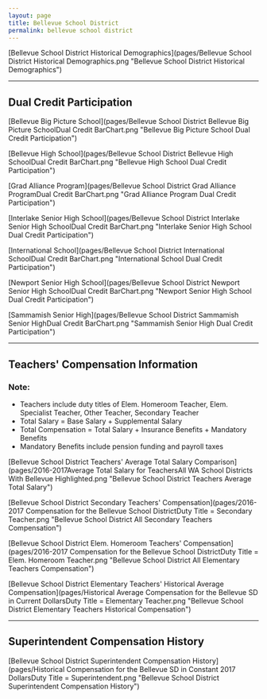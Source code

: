 ```yaml
---
layout: page
title: Bellevue School District
permalink: bellevue school district
---
```



[Bellevue School District Historical Demographics](pages/Bellevue School District Historical Demographics.png "Bellevue School District Historical Demographics")

___

## Dual Credit Participation

[Bellevue Big Picture School](pages/Bellevue School District Bellevue Big Picture SchoolDual Credit BarChart.png "Bellevue Big Picture School Dual Credit Participation")

[Bellevue High School](pages/Bellevue School District Bellevue High SchoolDual Credit BarChart.png "Bellevue High School Dual Credit Participation")

[Grad Alliance Program](pages/Bellevue School District Grad Alliance ProgramDual Credit BarChart.png "Grad Alliance Program Dual Credit Participation")

[Interlake Senior High School](pages/Bellevue School District Interlake Senior High SchoolDual Credit BarChart.png "Interlake Senior High School Dual Credit Participation")

[International School](pages/Bellevue School District International SchoolDual Credit BarChart.png "International School Dual Credit Participation")

[Newport Senior High School](pages/Bellevue School District Newport Senior High SchoolDual Credit BarChart.png "Newport Senior High School Dual Credit Participation")

[Sammamish Senior High](pages/Bellevue School District Sammamish Senior HighDual Credit BarChart.png "Sammamish Senior High Dual Credit Participation")


___

## Teachers' Compensation Information
### Note:
- Teachers include duty titles of Elem. Homeroom Teacher, Elem. Specialist Teacher, Other Teacher, Secondary Teacher
- Total Salary = Base Salary + Supplemental Salary
- Total Compensation = Total Salary + Insurance Benefits + Mandatory Benefits
- Mandatory Benefits include pension funding and payroll taxes

[Bellevue School District Teachers' Average Total Salary Comparison](pages/2016-2017Average Total Salary for TeachersAll WA School Districts With Bellevue Highlighted.png "Bellevue School District Teachers Average Total Salary")

[Bellevue School District Secondary Teachers' Compensation](pages/2016-2017 Compensation for the Bellevue School DistrictDuty Title = Secondary Teacher.png "Bellevue School District All Secondary Teachers Compensation")

[Bellevue School District Elem. Homeroom Teachers' Compensation](pages/2016-2017 Compensation for the Bellevue School DistrictDuty Title = Elem. Homeroom Teacher.png "Bellevue School District All Elementary Teachers Compensation")

[Bellevue School District Elementary Teachers' Historical Average Compensation](pages/Historical Average Compensation for the Bellevue SD in Current DollarsDuty Title = Elementary Teacher.png "Bellevue School District Elementary Teachers Historical Compensation")


___

## Superintendent Compensation History

[Bellevue School District Superintendent Compensation History](pages/Historical Compensation for the Bellevue SD in Constant 2017 DollarsDuty Title = Superintendent.png "Bellevue School District Superintendent Compensation History")

